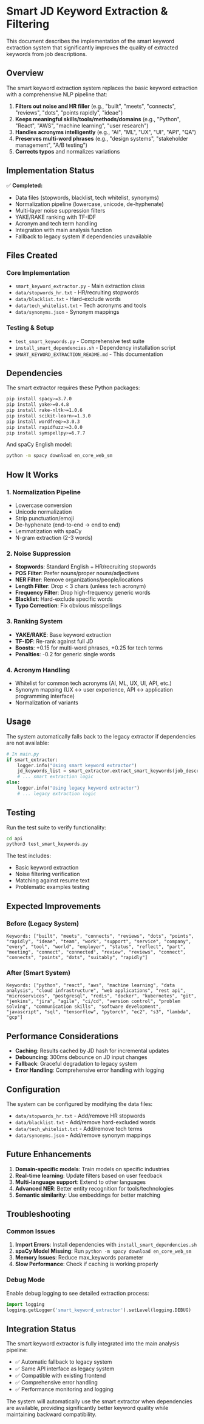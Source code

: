 # Smart JD Keyword Extraction & Filtering

This document describes the implementation of the smart keyword extraction system that significantly improves the quality of extracted keywords from job descriptions.

## Overview

The smart keyword extraction system replaces the basic keyword extraction with a comprehensive NLP pipeline that:

1. **Filters out noise and HR filler** (e.g., "built", "meets", "connects", "reviews", "dots", "points rapidly", "ideae")
2. **Keeps meaningful skills/tools/methods/domains** (e.g., "Python", "React", "AWS", "machine learning", "user research")
3. **Handles acronyms intelligently** (e.g., "AI", "ML", "UX", "UI", "API", "QA")
4. **Preserves multi-word phrases** (e.g., "design systems", "stakeholder management", "A/B testing")
5. **Corrects typos** and normalizes variations

## Implementation Status

✅ **Completed:**
- Data files (stopwords, blacklist, tech whitelist, synonyms)
- Normalization pipeline (lowercase, unicode, de-hyphenate)
- Multi-layer noise suppression filters
- YAKE/RAKE ranking with TF-IDF
- Acronym and tech term handling
- Integration with main analysis function
- Fallback to legacy system if dependencies unavailable

## Files Created

### Core Implementation
- `smart_keyword_extractor.py` - Main extraction class
- `data/stopwords_hr.txt` - HR/recruiting stopwords
- `data/blacklist.txt` - Hard-exclude words
- `data/tech_whitelist.txt` - Tech acronyms and tools
- `data/synonyms.json` - Synonym mappings

### Testing & Setup
- `test_smart_keywords.py` - Comprehensive test suite
- `install_smart_dependencies.sh` - Dependency installation script
- `SMART_KEYWORD_EXTRACTION_README.md` - This documentation

## Dependencies

The smart extractor requires these Python packages:

```bash
pip install spacy>=3.7.0
pip install yake>=0.4.8
pip install rake-nltk>=1.0.6
pip install scikit-learn>=1.3.0
pip install wordfreq>=3.0.3
pip install rapidfuzz>=3.0.0
pip install symspellpy>=6.7.7
```

And spaCy English model:
```bash
python -m spacy download en_core_web_sm
```

## How It Works

### 1. Normalization Pipeline
- Lowercase conversion
- Unicode normalization
- Strip punctuation/emoji
- De-hyphenate (end-to-end → end to end)
- Lemmatization with spaCy
- N-gram extraction (2-3 words)

### 2. Noise Suppression
- **Stopwords**: Standard English + HR/recruiting stopwords
- **POS Filter**: Prefer nouns/proper nouns/adjectives
- **NER Filter**: Remove organizations/people/locations
- **Length Filter**: Drop < 3 chars (unless tech acronym)
- **Frequency Filter**: Drop high-frequency generic words
- **Blacklist**: Hard-exclude specific words
- **Typo Correction**: Fix obvious misspellings

### 3. Ranking System
- **YAKE/RAKE**: Base keyword extraction
- **TF-IDF**: Re-rank against full JD
- **Boosts**: +0.15 for multi-word phrases, +0.25 for tech terms
- **Penalties**: -0.2 for generic single words

### 4. Acronym Handling
- Whitelist for common tech acronyms (AI, ML, UX, UI, API, etc.)
- Synonym mapping (UX ↔ user experience, API ↔ application programming interface)
- Normalization of variants

## Usage

The system automatically falls back to the legacy extractor if dependencies are not available:

```python
# In main.py
if smart_extractor:
    logger.info("Using smart keyword extractor")
    jd_keywords_list = smart_extractor.extract_smart_keywords(job_description, 30)
    # ... smart extraction logic
else:
    logger.info("Using legacy keyword extractor")
    # ... legacy extraction logic
```

## Testing

Run the test suite to verify functionality:

```bash
cd api
python3 test_smart_keywords.py
```

The test includes:
- Basic keyword extraction
- Noise filtering verification
- Matching against resume text
- Problematic examples testing

## Expected Improvements

### Before (Legacy System)
```
Keywords: ["built", "meets", "connects", "reviews", "dots", "points", "rapidly", "ideae", "team", "work", "support", "service", "company", "every", "tool", "world", "employer", "status", "reflect", "part", "meeting", "connect", "connected", "review", "reviews", "connect", "connects", "points", "dots", "suitably", "rapidly"]
```

### After (Smart System)
```
Keywords: ["python", "react", "aws", "machine learning", "data analysis", "cloud infrastructure", "web applications", "rest api", "microservices", "postgresql", "redis", "docker", "kubernetes", "git", "jenkins", "jira", "agile", "ci/cd", "version control", "problem solving", "communication skills", "software development", "javascript", "sql", "tensorflow", "pytorch", "ec2", "s3", "lambda", "gcp"]
```

## Performance Considerations

- **Caching**: Results cached by JD hash for incremental updates
- **Debouncing**: 300ms debounce on JD input changes
- **Fallback**: Graceful degradation to legacy system
- **Error Handling**: Comprehensive error handling with logging

## Configuration

The system can be configured by modifying the data files:

- `data/stopwords_hr.txt` - Add/remove HR stopwords
- `data/blacklist.txt` - Add/remove hard-excluded words
- `data/tech_whitelist.txt` - Add/remove tech terms
- `data/synonyms.json` - Add/remove synonym mappings

## Future Enhancements

1. **Domain-specific models**: Train models on specific industries
2. **Real-time learning**: Update filters based on user feedback
3. **Multi-language support**: Extend to other languages
4. **Advanced NER**: Better entity recognition for tools/technologies
5. **Semantic similarity**: Use embeddings for better matching

## Troubleshooting

### Common Issues

1. **Import Errors**: Install dependencies with `install_smart_dependencies.sh`
2. **spaCy Model Missing**: Run `python -m spacy download en_core_web_sm`
3. **Memory Issues**: Reduce max_keywords parameter
4. **Slow Performance**: Check if caching is working properly

### Debug Mode

Enable debug logging to see detailed extraction process:

```python
import logging
logging.getLogger('smart_keyword_extractor').setLevel(logging.DEBUG)
```

## Integration Status

The smart keyword extractor is fully integrated into the main analysis pipeline:

- ✅ Automatic fallback to legacy system
- ✅ Same API interface as legacy system
- ✅ Compatible with existing frontend
- ✅ Comprehensive error handling
- ✅ Performance monitoring and logging

The system will automatically use the smart extractor when dependencies are available, providing significantly better keyword quality while maintaining backward compatibility.
